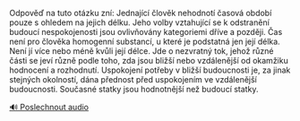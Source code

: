 
Odpověď na tuto otázku zní: Jednající člověk nehodnotí časová období pouze s ohledem na jejich délku. Jeho volby vztahující se k odstranění budoucí nespokojenosti jsou ovlivňovány kategoriemi dříve a později. Čas není pro člověka homogenní substancí, u které je podstatná jen její délka. Není jí více nebo méně kvůli její délce. Jde o nezvratný tok, jehož různé části se jeví různě podle toho, zda jsou bližší nebo vzdálenější od okamžiku hodnocení a rozhodnutí. Uspokojení potřeby v bližší budoucnosti je, za jinak stejných okolností, dána přednost před uspokojením ve vzdálenější budoucnosti. Současné statky jsou hodnotnější než budoucí statky.

[🔊 Poslechnout audio](/data/7-paragraphs/audio/chapter_87/para_007-Odpov-na-tuto-otzku-zn-Jednajc-lovk-nehod.mp3)

